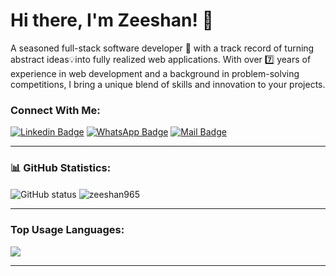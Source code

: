 # Hi there, I'm Zeeshan! 👋

A seasoned full-stack software developer 🚀 with a track record of turning abstract ideas💡into fully realized web applications. With over 7️⃣ years of experience in web development and a background in problem-solving competitions, I bring a unique blend of skills and innovation to your projects.

### Connect With Me:

[![Linkedin Badge](https://img.shields.io/badge/LinkedIn-0077B5?style=for-the-badge&logo=linkedin&logoColor=white)](https://www.linkedin.com/in/zeeshan965/) 
[![WhatsApp Badge](https://img.shields.io/badge/WhatsApp-25D366?style=for-the-badge&logo=whatsapp&logoColor=white)](https://wa.me/+923324176119)
[![Mail Badge](https://img.shields.io/badge/Gmail-D14836?style=for-the-badge&logo=gmail&logoColor=white)](mailto:zeeshanbutt223@gmail.com)

---

### 📊 GitHub Statistics:

<p>
  <img align="center" src="https://github-readme-stats.vercel.app/api?username=zeeshan965&show_icons=true&include_all_commits=true&theme=algolia&hide_border=true" alt="GitHub status" />
  <img align="center" src="https://github-readme-streak-stats.herokuapp.com/?user=zeeshan965&theme=algolia" alt="zeeshan965" />
</p>

---

### Top Usage Languages:

  <img align="center" src="https://github-readme-stats.vercel.app/api/top-langs/?username=zeeshan965&layout=compact&theme=algolia&hide_border=true&&langs_count=10" />

---
